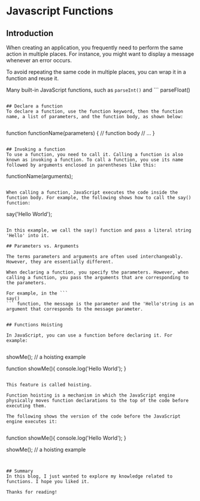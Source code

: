 # Javascript Functions

## Introduction
When creating an application, you frequently need to perform the same action in multiple places. For instance, you might want to display a message whenever an error occurs.

To avoid repeating the same code in multiple places, you can wrap it in a function and reuse it.

Many built-in JavaScript functions, such as ```
parseInt()
``` and ```
parseFloat()
```, are available (). This tutorial will teach you how to create custom functions.

## Declare a function
To declare a function, use the function keyword, then the function name, a list of parameters, and the function body, as shown below:


```
function functionName(parameters) {
    // function body
    // ...
}
```

## Invoking a function
To use a function, you need to call it. Calling a function is also known as invoking a function. To call a function, you use its name followed by arguments enclosed in parentheses like this:

```
functionName(arguments);
```

When calling a function, JavaScript executes the code inside the function body. For example, the following shows how to call the say() function:

```
say('Hello World');
```

In this example, we call the say() function and pass a literal string 'Hello' into it.

## Parameters vs. Arguments

The terms parameters and arguments are often used interchangeably. However, they are essentially different.

When declaring a function, you specify the parameters. However, when calling a function, you pass the arguments that are corresponding to the parameters.

For example, in the ```
say()
``` function, the message is the parameter and the 'Hello'string is an argument that corresponds to the message parameter.


## Functions Hoisting

In JavaScript, you can use a function before declaring it. For example:


```
showMe(); // a hoisting example

function showMe(){
    console.log('Hello World');
}
```

This feature is called hoisting.

Function hoisting is a mechanism in which the JavaScript engine physically moves function declarations to the top of the code before executing them.

The following shows the version of the code before the JavaScript engine executes it:


```
function showMe(){
    console.log('Hello World');
}

showMe(); // a hoisting example
```


## Summary
In this blog, I just wanted to explore my knowledge related to functions. I hope you liked it.

Thanks for reading!